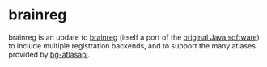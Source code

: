 # brainreg

brainreg is an update to 
[brainreg](https://github.com/SainsburyWellcomeCentre/brainreg-python) (itself a port 
of the [original Java software](https://www.nature.com/articles/ncomms11879)) 
to include multiple registration backends, and to support the many atlases 
provided by [bg-atlasapi](https://github.com/brainglobe/bg-atlasapi).